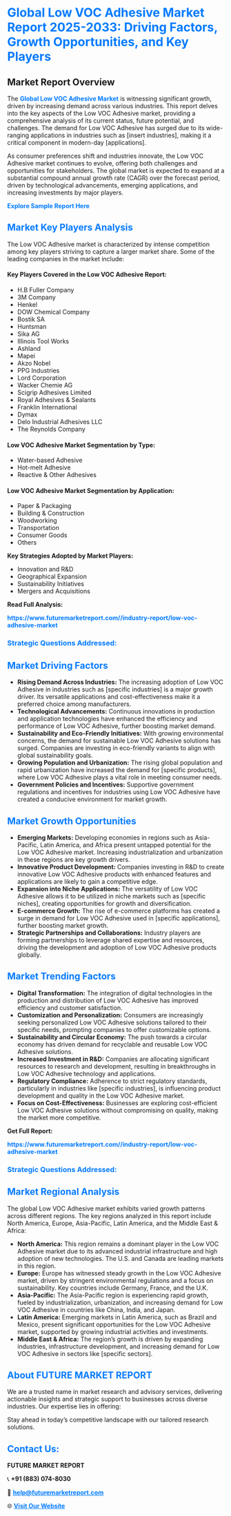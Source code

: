<h1 style="color: #007BFF;">Global Low VOC Adhesive Market Report 2025-2033: Driving Factors, Growth Opportunities, and Key Players</h1>

<section id="overview">
<h2>Market Report Overview</h2>
<p>The <a href="https://www.futuremarketreport.com//industry-report/low-voc-adhesive-market" style="color: #007BFF; text-decoration: none;"><strong>Global Low VOC Adhesive Market</strong></a> is witnessing significant growth, driven by increasing demand across various industries. This report delves into the key aspects of the Low VOC Adhesive market, providing a comprehensive analysis of its current status, future potential, and challenges. The demand for Low VOC Adhesive has surged due to its wide-ranging applications in industries such as [insert industries], making it a critical component in modern-day [applications].</p>
<p>As consumer preferences shift and industries innovate, the Low VOC Adhesive market continues to evolve, offering both challenges and opportunities for stakeholders. The global market is expected to expand at a substantial compound annual growth rate (CAGR) over the forecast period, driven by technological advancements, emerging applications, and increasing investments by major players.</p>
</section>

<section id="overview">
<p><a href="https://www.futuremarketreport.com//request-sample/reportId=57763" style="color: #007BFF; text-decoration: none;"><strong>Explore Sample Report Here</strong></a></p>
</section>

<section id="key-players">
<h2 style="color: #007BFF;">Market Key Players Analysis</h2>
<p>The Low VOC Adhesive market is characterized by intense competition among key players striving to capture a larger market share. Some of the leading companies in the market include:</p>
<h4>Key Players Covered in the Low VOC Adhesive Report:</h4>
<ul><li>H.B Fuller Company</li><li>3M Company</li><li>Henkel</li><li>DOW Chemical Company</li><li>Bostik SA</li><li>Huntsman</li><li>Sika AG</li><li>Illinois Tool Works</li><li>Ashland</li><li>Mapei</li><li>Akzo Nobel</li><li>PPG Industries</li><li>Lord Corporation</li><li>Wacker Chemie AG</li><li>Scigrip Adhesives Limited</li><li>Royal Adhesives &amp; Sealants</li><li>Franklin International</li><li>Dymax</li><li>Delo Industrial Adhesives LLC</li><li>The Reynolds Company</li></ul>
<h4>Low VOC Adhesive Market Segmentation by Type:</h4>
<ul><li>Water-based Adhesive</li><li>Hot-melt Adhesive</li><li>Reactive &amp; Other Adhesives</li></ul>

<h4>Low VOC Adhesive Market Segmentation by Application:</h4>
<ul><li>Paper &amp; Packaging</li><li>Building &amp; Construction</li><li>Woodworking</li><li>Transportation</li><li>Consumer Goods</li><li>Others</li></ul>
<p><strong>Key Strategies Adopted by Market Players:</strong></p>
<ul>
<li>Innovation and R&D</li>
<li>Geographical Expansion</li>
<li>Sustainability Initiatives</li>
<li>Mergers and Acquisitions</li>
</ul>
</section>

<section>
<p><strong>Read Full Analysis: </strong></p><a href="https://www.futuremarketreport.com//industry-report/low-voc-adhesive-market" style="color: #007BFF; text-decoration: none;"><strong>https://www.futuremarketreport.com//industry-report/low-voc-adhesive-market</strong></a>
<h3 style="color: #007BFF;">Strategic Questions Addressed:</h3>
</section>

<section id="driving-factors">
<h2 style="color: #007BFF;">Market Driving Factors</h2>
<ul>
<li><strong>Rising Demand Across Industries:</strong> The increasing adoption of Low VOC Adhesive in industries such as [specific industries] is a major growth driver. Its versatile applications and cost-effectiveness make it a preferred choice among manufacturers.</li>
<li><strong>Technological Advancements:</strong> Continuous innovations in production and application technologies have enhanced the efficiency and performance of Low VOC Adhesive, further boosting market demand.</li>
<li><strong>Sustainability and Eco-Friendly Initiatives:</strong> With growing environmental concerns, the demand for sustainable Low VOC Adhesive solutions has surged. Companies are investing in eco-friendly variants to align with global sustainability goals.</li>
<li><strong>Growing Population and Urbanization:</strong> The rising global population and rapid urbanization have increased the demand for [specific products], where Low VOC Adhesive plays a vital role in meeting consumer needs.</li>
<li><strong>Government Policies and Incentives:</strong> Supportive government regulations and incentives for industries using Low VOC Adhesive have created a conducive environment for market growth.</li>
</ul>
</section>

<section id="growth-opportunities">
<h2 style="color: #007BFF;">Market Growth Opportunities</h2>
<ul>
<li><strong>Emerging Markets:</strong> Developing economies in regions such as Asia-Pacific, Latin America, and Africa present untapped potential for the Low VOC Adhesive market. Increasing industrialization and urbanization in these regions are key growth drivers.</li>
<li><strong>Innovative Product Development:</strong> Companies investing in R&D to create innovative Low VOC Adhesive products with enhanced features and applications are likely to gain a competitive edge.</li>
<li><strong>Expansion into Niche Applications:</strong> The versatility of Low VOC Adhesive allows it to be utilized in niche markets such as [specific niches], creating opportunities for growth and diversification.</li>
<li><strong>E-commerce Growth:</strong> The rise of e-commerce platforms has created a surge in demand for Low VOC Adhesive used in [specific applications], further boosting market growth.</li>
<li><strong>Strategic Partnerships and Collaborations:</strong> Industry players are forming partnerships to leverage shared expertise and resources, driving the development and adoption of Low VOC Adhesive products globally.</li>
</ul>
</section>

<section id="trending-factors">
<h2 style="color: #007BFF;">Market Trending Factors</h2>
<ul>
<li><strong>Digital Transformation:</strong> The integration of digital technologies in the production and distribution of Low VOC Adhesive has improved efficiency and customer satisfaction.</li>
<li><strong>Customization and Personalization:</strong> Consumers are increasingly seeking personalized Low VOC Adhesive solutions tailored to their specific needs, prompting companies to offer customizable options.</li>
<li><strong>Sustainability and Circular Economy:</strong> The push towards a circular economy has driven demand for recyclable and reusable Low VOC Adhesive solutions.</li>
<li><strong>Increased Investment in R&D:</strong> Companies are allocating significant resources to research and development, resulting in breakthroughs in Low VOC Adhesive technology and applications.</li>
<li><strong>Regulatory Compliance:</strong> Adherence to strict regulatory standards, particularly in industries like [specific industries], is influencing product development and quality in the Low VOC Adhesive market.</li>
<li><strong>Focus on Cost-Effectiveness:</strong> Businesses are exploring cost-efficient Low VOC Adhesive solutions without compromising on quality, making the market more competitive.</li>
</ul>
</section>

<section>
<p><strong>Get Full Report: </strong></p><a href="https://www.futuremarketreport.com//industry-report/low-voc-adhesive-market" style="color: #007BFF; text-decoration: none;"><strong>https://www.futuremarketreport.com//industry-report/low-voc-adhesive-market</strong></a>
<h3 style="color: #007BFF;">Strategic Questions Addressed:</h3>
</section>


<section id="regional-analysis">
<h2 style="color: #007BFF;">Market Regional Analysis</h2>
<p>The global Low VOC Adhesive market exhibits varied growth patterns across different regions. The key regions analyzed in this report include North America, Europe, Asia-Pacific, Latin America, and the Middle East & Africa:</p>
<ul>
<li><strong>North America:</strong> This region remains a dominant player in the Low VOC Adhesive market due to its advanced industrial infrastructure and high adoption of new technologies. The U.S. and Canada are leading markets in this region.</li>
<li><strong>Europe:</strong> Europe has witnessed steady growth in the Low VOC Adhesive market, driven by stringent environmental regulations and a focus on sustainability. Key countries include Germany, France, and the U.K.</li>
<li><strong>Asia-Pacific:</strong> The Asia-Pacific region is experiencing rapid growth, fueled by industrialization, urbanization, and increasing demand for Low VOC Adhesive in countries like China, India, and Japan.</li>
<li><strong>Latin America:</strong> Emerging markets in Latin America, such as Brazil and Mexico, present significant opportunities for the Low VOC Adhesive market, supported by growing industrial activities and investments.</li>
<li><strong>Middle East & Africa:</strong> The region’s growth is driven by expanding industries, infrastructure development, and increasing demand for Low VOC Adhesive in sectors like [specific sectors].</li>
</ul>
</section>

<footer>
<h2 style="color: #007BFF;">About FUTURE MARKET REPORT</h2>
<p>We are a trusted name in market research and advisory services, delivering actionable insights and strategic support to businesses across diverse industries. Our expertise lies in offering:</p>

<p>Stay ahead in today’s competitive landscape with our tailored research solutions.</p>

<h2 style="color: #007BFF;">Contact Us:</h2>
<p><strong>FUTURE MARKET REPORT</strong></p>
<p>📞 <strong>+91 (883) 074-8030</strong></p>
<p>📧 <strong><a href="mailto:help@futuremarketreport.com" style="color: #007BFF;">help@futuremarketreport.com</a></strong></p>
<p>🌐 <strong><a href="https://www.futuremarketreport.com/" style="color: #007BFF;">Visit Our Website</a></strong></p>
</footer>
